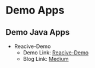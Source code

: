 # Demo Apps

## Demo Java Apps
* Reacive-Demo
    - Demo Link: [Reacive-Demo](https://github.com/swarnava-code/demo/tree/main/java/reactive-demo)
    - Blog Link: [Medium](https://medium.com/@swarnava-code/exploring-the-power-of-java-spring-boot-reactive-programming-a-journey-into-database-connectivity-11616e8d7ec2)